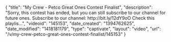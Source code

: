 {
    "title": "My Crew - Petco Great Ones Contest Finalist",
    "description": "Sorry, this contest has ended, but you can still subscribe to our channel for future ones. Subscribe to our channel: http:\/\/bit.ly\/12dY9oO Check this playlis...",
    "videoid": "145153",
    "date_created": "1394762625",
    "date_modified": "1418181179",
    "type": "captivate",
    "layout": "video",
    "url": "\/v\/my-crew-petco-great-ones-contest-finalist\/145153"
}